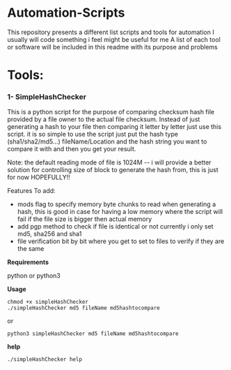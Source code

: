 # Automation-Scripts

This repository presents a different list scripts and tools for automation
I usually will code something i feel might be useful for me
A list of each tool or software will be included in this readme with its purpose and problems

# Tools:

### 1- SimpleHashChecker

This is a python script for the purpose of comparing checksum hash file provided by a file owner to the actual file checksum.
Instead of just generating a hash to your file then comparing it letter by letter just use this script.
it is so simple to use the script just put the hash type (sha1/sha2/md5...) fileName/Location and the hash string you want to compare it with and then you get your result.

Note: the default reading mode of file is 1024M -- i will provide a better solution for controlling size of block to generate the hash from, this is just for now HOPEFULLY!!

Features To add:
- mods flag to specify memory byte chunks to read when generating a hash, this is good in case for having a low memory where the script will fail if the file size is bigger then actual memory
- add pgp method to check if file is identical or not currently i only set md5, sha256 and sha1
- file verification bit by bit where you get to set to files to verify if they are the same

**Requirements**

python or python3

**Usage**
```
chmod +x simpleHashChecker
./simpleHashChecker md5 fileName md5hashtocompare
```
or
```
python3 simpleHashChecker md5 fileName md5hashtocompare
```
**help**
```
./simpleHashChecker help
```
